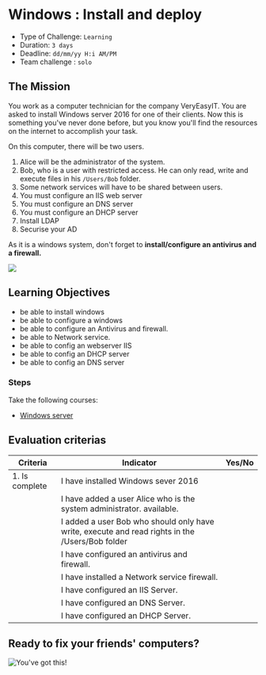 # Windows : Install and deploy

- Type of Challenge: `Learning` 
- Duration: `3 days`
- Deadline: `dd/mm/yy H:i AM/PM`
- Team challenge : `solo`

## The Mission
You work as a computer technician for the company VeryEasyIT. You are asked to install Windows server 2016 for one of their clients. 
Now this is something you've never done before, but you know you'll find the resources on the internet to accomplish your task.  

On this computer, there will be two users. 
1. Alice will be the administrator of the system. 
2. Bob, who is a user with restricted access. 
He can only read, write and execute files in his ``/Users/Bob`` folder.
3. Some network services will have to be shared between users.
4. You must configure an IIS web server
5. You must configure an DNS server
6. You must configure an DHCP server
7. Install LDAP
8. Securise your AD


As it is a windows system, don't forget to **install/configure an antivirus and a firewall.**

![](https://d1fmx1rbmqrxrr.cloudfront.net/cnet/i/edit/2016/02/windows-3-1-archive.png)

## Learning Objectives 
- be able to install windows
- be able to configure a windows
- be able to configure an Antivirus and firewall.
- be able to Network service.
- be able to config an webserver IIS
- be able to config an DHCP server
- be able to  config an DNS server


### Steps
Take the following courses: 
* [Windows server](https://openclassrooms.com/en/courses/7710301-manage-windows-server)

## Evaluation criterias
| Criteria       | Indicator                                                                             | Yes/No |
|----------------|---------------------------------------------------------------------------------------|--------|
| 1. Is complete | I have installed Windows sever 2016                                     |        |
|                | I have added a user Alice who is the system administrator. available.                                           |        |
|                | I added a user Bob who should only have write, execute and read rights in the /Users/Bob folder                              					                 |        |
| | I have configured an antivirus and firewall. ||
| | I have installed a Network service firewall. ||
| | I have configured an IIS Server. ||
| | I have configured an DNS Server. ||
| | I have configured an DHCP  Server. ||

## Ready to fix your friends' computers? 


![You've got this!](https://media.giphy.com/media/hpF9R9M1PHN5e5liSx/giphy.gif)